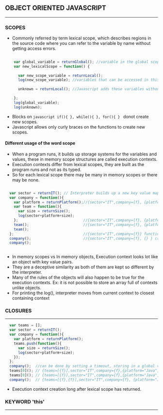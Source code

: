 ## OBJECT ORIENTED JAVASCRIPT
-----------------------------
### SCOPES
- Commonly referred by term lexical scope, which describes regions in the source code where you can refer to the variable by name without getting access errors.

```javascript 
    
    var global_variable = returnGlobal(); //variable in the global scope
    var new_lexicalScope = function() {
    
      var new_scope_variable = returnLocal(); 
      log(new_scope_variable); //variables that can be accessed in this scope are global_variable,new_lexicalScope,new_scope_variable
      
      unknown = returnLocal(); //Javascript adds these variables without var declaration to the global scope [DONOT DO IT].
      
    };     
    log(global_variable);
    log(unknown);     
```

- Blocks on ```javascript if(){ }, while(){ }, for(){ } ``` donot create new scopes. 
- Javascript allows only curly braces on the functions to create new scopes.

#### Different usage of the word scope
- When a program runs, it builds up storage systems for the variables and values, these in memory scope structures are called execution contexts.
- Execution contexts differ from lexical scopes, they are built as the program runs and not as its typed.
- So for each lexical scope there may be many in memory scopes or there may be none.

```javascript 

  var sector = returnIT(); // Interpreter builds up a new key value mapping {sector = "IT";}
  var company = function(){
    var platform = returnPlatform();//{sector="IT",company={f}, {platform="Java"}} 
    var team = function(){  
      var size = returnSize();
      log(sector+platform+size);
    };                              //{sector="IT",company={f}, {platform="Java",team={f}}}
    team();                         //{sector="IT",company={f}, {platform="Java",team={f}, {} }} creates a new current context.
    team();
  };                                //{sector="IT",company={f}} function runs and builds its context only after calling it.
  company();                        //{sector="IT",company={f}, {} } creates a new current context for the interpreter 
  company();
  

```
- In memory scopes vs In memory objects, Execution context looks lot like an object with key value pairs.
- They are a deceptive similarity as both of them are kept so different by the interpreter.
- Many of the rules of the objects will also happen to be true for the execution contexts. Ex: it is not possible to store an array full of contexts unlike objects.
- For printing the log(), interpreter moves from current context to closest containing context

### CLOSURES
------------

```javascript 
  var teams = [];  
  var sector = returnIT(); 
  var company = function(){
    var platform = returnPlatform();
    teams.push(function(){  
      var size = returnSize();
      log(sector+platform+size);
    }); 
  };                                
  company();  //can be done by setting a timeout, storing in a global variable, returning the variable;
  teams[0](); // {teams=[{f}],sector="IT",company={f},{platform="Java", {size="10"} }}
  teams[0](); // {teams=[{f}],sector="IT",company={f},{platform="Java", {size="10"}, {size="15"} }}
  company();  // {teams=[{f},{f}],sector="IT",company={f}, {platform="Java", {size="10"},{size="15"}}, {platform="Python"} }

```
- Execution context creation long after lexical scope has returned.

### KEYWORD 'this'
-----------------
